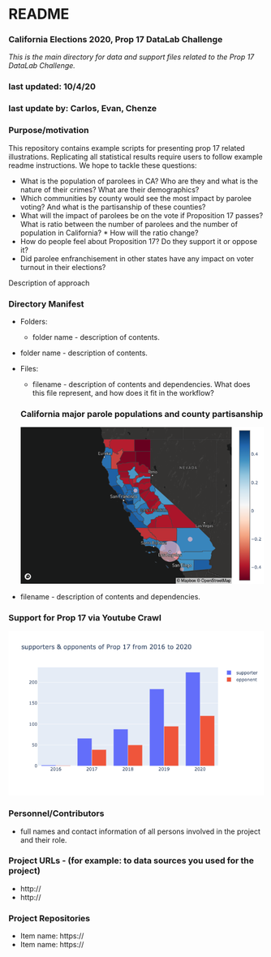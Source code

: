 # README
### California Elections 2020, Prop 17 DataLab Challenge

*This is the main directory for data and support files related to the Prop 17 DataLab Challenge.*

### last updated: 10/4/20
### last update by: Carlos, Evan, Chenze


### Purpose/motivation
This repository contains example scripts for presenting prop 17 related illustrations. Replicating all statistical results require users to follow example readme instructions. We hope to tackle these questions: 
* What is the population of parolees in CA? Who are they and what is the nature of their crimes? What are their demographics?
* Which communities by county would see the most impact by parolee voting? And what is the partisanship of these counties?
* What will the impact of parolees be on the vote if Proposition 17 passes? What is ratio between the number of parolees and the number of population in California? * How will the ratio change?
* How do people feel about Proposition 17? Do they support it or oppose it?
* Did parolee enfranchisement in other states have any impact on voter turnout in their elections?

Description of approach

### Directory Manifest

*  Folders:
	* folder name - description of contents.
* folder name - description of contents.

* Files:
	*  filename - description of contents and dependencies. What does     this file represent, and how does it fit in the workflow?
  ### California major parole populations and county partisanship
  ![mapping](docs/img/partisan_parole_map.png)

*  filename - description of contents and dependencies.
  ### Support for Prop 17 via Youtube Crawl
  ![mapping](docs/img/support_analysis.png)

### Personnel/Contributors

* full names and contact information of all persons involved in the project and their role.


### Project URLs - (for example: to data sources you used for the project)

* http://
* http://

### Project Repositories

* Item name: https://
* Item name: https://




